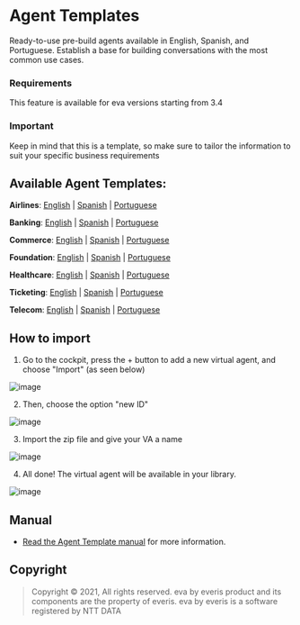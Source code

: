 # Agent Templates

Ready-to-use pre-build agents available in English, Spanish, and Portuguese. Establish a base for building conversations with the most common use cases.

### Requirements 
This feature is available for eva versions starting from 3.4

### Important
Keep in mind that this is a template, so make sure to tailor the information to suit your specific business requirements

## Available Agent Templates:

**Airlines**: [English](https://github.com/eva-library/agent-template/files/12360335/7bb0d2d4-d89c-4f9b-b4c8-c3d4cb429fae.zip)
| [Spanish](https://github.com/eva-library/agent-template/files/12894934/fa9a933d-471d-4401-bffb-bbfeb471ff35.zip)
| [Portuguese](https://github.com/eva-library/agent-template/files/12894938/49f48bee-18b6-4b85-88fb-304303ada9ff.zip)


**Banking**: [English](https://github.com/eva-library/agent-template-banking/files/11021395/42907fa1-c777-4c37-bd6e-f09275404c7e.zip) | [Spanish](https://github.com/eva-library/agent-template-banking/files/11021398/2d8a13c3-376b-4daf-a0da-f95d6c30c5ab.zip) | [Portuguese](https://github.com/eva-library/agent-template-banking/files/11021401/e421c779-d50f-4a63-bf7e-61b65262bbcc.zip)

**Commerce**: [English](https://github.com/eva-library/agent-template-commerce/files/11223070/1de8c521-0560-4ed8-9e6e-5fd7a3a1a8d4.zip) | [Spanish](https://github.com/eva-library/agent-template-commerce/files/11223077/9f1a36f0-b33e-4793-b36e-30476ce2507d.zip) | [Portuguese](https://github.com/eva-library/agent-template-commerce/files/11223082/54621b14-b45b-48b9-aa16-2df77fecbd27.zip)

**Foundation**: [English](https://github.com/eva-library/agent-template/files/12895251/8391e390-adcd-476e-84e6-f6a54665de77.zip)
| [Spanish](https://github.com/eva-library/agent-templates-foundation/blob/main/ede999fb-3499-4f25-99cd-cfd5dbd80181.zip) | [Portuguese](https://github.com/eva-library/agent-templates-foundation/blob/main/850cc22b-13fd-4329-b3d2-f3df0d952d91.zip)

**Healthcare**: [English](https://github.com/eva-library/agent-template-healthcare/blob/main/472a6d5c-757e-4ac8-addf-323ad290bdc1.zip) | [Spanish](https://github.com/eva-library/agent-template/files/12895263/13074643-20f8-46eb-b975-bfa808dde02c.zip)
| [Portuguese](https://github.com/eva-library/agent-template/files/12895261/582895df-ef00-4110-99c6-99acd062b67b.zip)

**Ticketing**: [English](https://github.com/eva-library/agent-template-ticketing/files/9832889/ticketing.eng.zip) | [Spanish](https://github.com/eva-library/agent-template/files/12895271/2d378a65-b94d-4f5a-8212-f7922a7dbd57.zip) | [Portuguese](https://github.com/eva-library/agent-template-ticketing/files/9154124/AT.Ticketing.PT.zip)

**Telecom**: [English](https://github.com/eva-library/agent-template-telecom/files/9832898/telecom.eng.zip) | [Spanish](https://github.com/eva-library/agent-template-telecom/files/9832903/telecom.esp.zip) | [Portuguese](https://github.com/eva-library/agent-template-telecom/files/9832904/telecom.por.zip)


## How to import 

1) Go to the cockpit, press the + button to add a new virtual agent, and choose "Import" (as seen below)

![image](https://user-images.githubusercontent.com/113615214/192916886-378ed9e4-57e0-47ae-8a60-c21b287751b6.png)

2) Then, choose the option "new ID"

![image](https://user-images.githubusercontent.com/113615214/192916866-11c1dc72-d735-4a11-a8c5-eaa3284dca87.png)

3) Import the zip file and give your VA a name

![image](https://user-images.githubusercontent.com/113615214/192916851-4469053d-870c-4c98-871b-ac9bb4137c71.png)

4) All done! The virtual agent will be available in your library.

![image](https://user-images.githubusercontent.com/113615214/192916818-a85c56d4-c0ce-49cd-860b-a78d520ebfba.png)

## Manual
- [Read the Agent Template manual](https://at.docs.eva.bot/telecom-agent-template) for more information.

## Copyright

> Copyright ©
2021, All rights reserved.
eva by everis product and its components are the property of everis.
eva by everis is a software registered by NTT DATA
